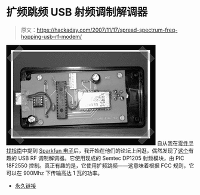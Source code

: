 # 扩频跳频 USB 射频调制解调器

> 原文：<https://hackaday.com/2007/11/17/spread-spectrum-freq-hopping-usb-rf-modem/>

![](img/f8d856a50c95fa950b9af2b0af9dad81.png)
自从我在[零件寻找指南](http://www.hackaday.com/2007/11/16/how-to-where-to-find-parts-for-your-projects/)中提到 [Sparkfun 电子](http://sparkfun.com)后，我开始在他们的论坛上闲逛，偶然发现了[这个](http://www.raccoonrezcats.com/rfmodem.html)有趣的 USB RF 调制解调器。它使用现成的 Semtec DP1205 射频模块，由 PIC 18F2550 控制。真正有趣的是，它使用扩频跳频——这意味着根据 FCC 规则，它可以在 900Mhz 下传输高达 1 瓦的功率。

*   [永久链接](http://www.raccoonrezcats.com/rfmodem.html)